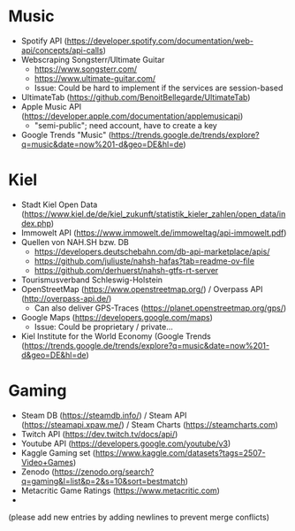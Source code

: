 # Music

-   Spotify API (<https://developer.spotify.com/documentation/web-api/concepts/api-calls>)
-   Webscraping Songsterr/Ultimate Guitar
    -   <https://www.songsterr.com/>
    -   <https://www.ultimate-guitar.com/>
    -   Issue: Could be hard to implement if the services are session-based
-   UltimateTab (<https://github.com/BenoitBellegarde/UltimateTab>)
-   Apple Music API (<https://developer.apple.com/documentation/applemusicapi>)
    -   "semi-public"; need account, have to create a key
-   Google Trends "Music" (<https://trends.google.de/trends/explore?q=music&date=now%201-d&geo=DE&hl=de>)

# Kiel

-   Stadt Kiel Open Data (<https://www.kiel.de/de/kiel_zukunft/statistik_kieler_zahlen/open_data/index.php>)
-   Immowelt API (<https://www.immowelt.de/immoweltag/api-immowelt.pdf>)
-   Quellen von NAH.SH bzw. DB
    -   <https://developers.deutschebahn.com/db-api-marketplace/apis/>
    -   <https://github.com/juliuste/nahsh-hafas?tab=readme-ov-file>
    -   <https://github.com/derhuerst/nahsh-gtfs-rt-server>
-   Tourismusverband Schleswig-Holstein
-   OpenStreetMap (<https://www.openstreetmap.org/>) / Overpass API (<http://overpass-api.de/>)
    -   Can also deliver GPS-Traces (<https://planet.openstreetmap.org/gps/>)
-   Google Maps (<https://developers.google.com/maps>)
    -   Issue: Could be proprietary / private...
-   Kiel Institute for the World Economy (Google Trends (<https://trends.google.de/trends/explore?q=music&date=now%201-d&geo=DE&hl=de>)

# Gaming

-   Steam DB (<https://steamdb.info/>) / Steam API (<https://steamapi.xpaw.me/>) / Steam Charts (<https://steamcharts.com>)
-   Twitch API (<https://dev.twitch.tv/docs/api/>)
-   Youtube API (<https://developers.google.com/youtube/v3>)
-   Kaggle Gaming set (<https://www.kaggle.com/datasets?tags=2507-Video+Games>)
-   Zenodo (<https://zenodo.org/search?q=gaming&l=list&p=2&s=10&sort=bestmatch>)
-   Metacritic Game Ratings (<https://www.metacritic.com>)
-   

(please add new entries by adding newlines to prevent merge conflicts)
